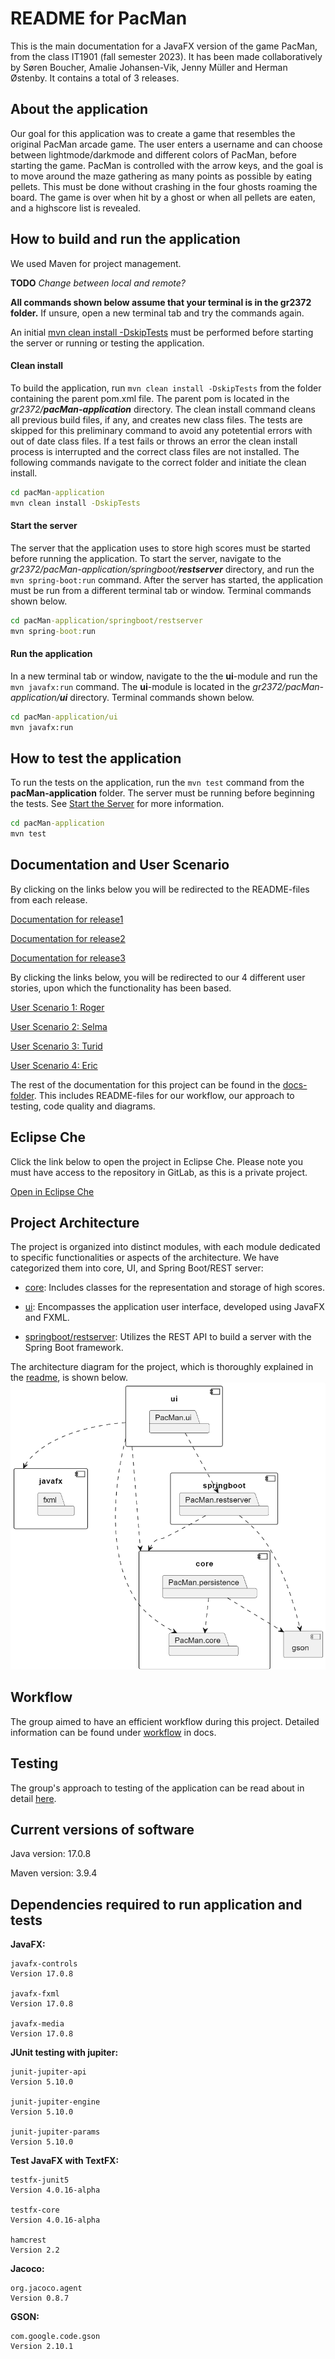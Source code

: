 # README for PacMan

This is the main documentation for a JavaFX version of the game PacMan, from the class IT1901 (fall semester 2023).
It has been made collaboratively by Søren Boucher, Amalie Johansen-Vik, Jenny Müller and Herman Østenby.
It contains a total of 3 releases.

## About the application

Our goal for this application was to create a game that resembles the original PacMan arcade game. The user enters a username and can choose between lightmode/darkmode and different colors of PacMan, before starting the game. PacMan is controlled with the arrow keys, and the goal is to move around the maze gathering as many points as possible by eating pellets. This must be done without crashing in the four ghosts roaming the board. The game is over when hit by a ghost or when all pellets are eaten, and a highscore list is revealed.

## How to build and run the application

We used Maven for project management. 

**TODO** *Change between local and remote?*

**All commands shown below assume that your terminal is in the gr2372 folder.** If unsure, open a new terminal tab and try the commands again.

An initial [mvn clean install -DskipTests](#clean-install) must be performed before starting the server or running or testing the application.

#### Clean install

To build the application, run `mvn clean install -DskipTests` from the folder containing the parent pom.xml file. The parent pom is located in the *gr2372/**pacMan-application*** directory. The clean install command cleans all previous build files, if any, and creates new class files. The tests are skipped for this preliminary command to avoid any potetential errors with out of date class files. If a test fails or throws an error the clean install process is interrupted and the correct class files are not installed. The following commands navigate to the correct folder and initiate the clean install.

```bat
cd pacMan-application
mvn clean install -DskipTests
```

#### Start the server

The server that the application uses to store high scores must be started before running the application. To start the server, navigate to the *gr2372/pacMan-application/springboot/**restserver*** directory, and run the `mvn spring-boot:run` command. After the server has started, the application must be run from a different terminal tab or window. Terminal commands shown below.

```bat
cd pacMan-application/springboot/restserver
mvn spring-boot:run
```

#### Run the application

In a new terminal tab or window, navigate to the the **ui**-module and run the `mvn javafx:run` command. The **ui**-module is located in the *gr2372/pacMan-application/**ui*** directory. Terminal commands shown below.
```bat
cd pacMan-application/ui
mvn javafx:run
```

## How to test the application

 To run the tests on the application, run the  `mvn test` command from the **pacMan-application** folder. The server must be running before beginning the tests. See [Start the Server](#start-the-server) for more information.

 ```bat
cd pacMan-application
mvn test
```

## Documentation and User Scenario

By clicking on the links below you will be redirected to the README-files from each release.

[Documentation for release1](/pacMan-application/docs/release1/README.md)

[Documentation for release2](/pacMan-application/docs/release2/README.md)

[Documentation for release3](/pacMan-application/docs/release3/README.md)

By clicking the links below, you will be redirected to our 4 different user stories, upon which the functionality has been based.

[User Scenario 1: Roger](/pacMan-application/docs/userstories/userstory1.md)

[User Scenario 2: Selma](/pacMan-application/docs/userstories/userstory2.md)

[User Scenario 3: Turid](/pacMan-application/docs/userstories/userstory3.md)

[User Scenario 4: Eric](/pacMan-application/docs/userstories/userstory4.md)

The rest of the documentation for this project can be found in the [docs-folder](/pacMan-application/docs). This includes README-files for our workflow, our approach to testing, code quality and diagrams.

## Eclipse Che

Click the link below to open the project in Eclipse Che. Please note you must have access to the repository in GitLab, as this is a private project.

[Open in Eclipse Che](https://che.stud.ntnu.no/dashboard/#https://gitlab.stud.idi.ntnu.no/it1901/groups-2023/gr2372/gr2372?new)

## Project Architecture

The project is organized into distinct modules, with each module dedicated to specific functionalities or aspects of the architecture. We have categorized them into core, UI, and Spring Boot/REST server:

- [core](/pacMan-application/core/README.md): Includes classes for the representation and storage of high scores.

- [ui](/pacMan-application/ui/README.md): Encompasses the application user interface, developed using JavaFX and FXML.

- [springboot/restserver](/pacMan-application/springboot/restserver/README.md): Utilizes the REST API to build a server with the Spring Boot framework.

The architecture diagram for the project, which is thoroughly explained in the [readme](/pacMan-application/docs/diagrams/release3/README.md), is shown below.
![Package diagram](/pacMan-application/docs/diagrams/release3/package.png)


## Workflow

The group aimed to have an efficient workflow during this project. Detailed information can be found under [workflow](/pacMan-application/docs/workflow/README.md) in docs.

## Testing

The group's approach to testing of the application can be read about in detail [here](/pacMan-application/docs/testing/README.md).


## Current versions of software

Java version: 17.0.8

Maven version: 3.9.4

## Dependencies required to run application and tests

**JavaFX:**

    javafx-controls
    Version 17.0.8

    javafx-fxml
    Version 17.0.8

    javafx-media
    Version 17.0.8

**JUnit testing with jupiter:**

    junit-jupiter-api
    Version 5.10.0

    junit-jupiter-engine
    Version 5.10.0

    junit-jupiter-params
    Version 5.10.0

**Test JavaFX with TextFX:**

    testfx-junit5
    Version 4.0.16-alpha

    testfx-core
    Version 4.0.16-alpha

    hamcrest
    Version 2.2

**Jacoco:**

    org.jacoco.agent
    Version 0.8.7

**GSON:**

    com.google.code.gson
    Version 2.10.1
